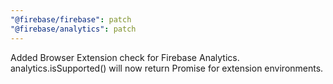 ```yaml
---
"@firebase/firebase": patch
"@firebase/analytics": patch 
---
```


Added Browser Extension check for Firebase Analytics. analytics.isSupported() will now return Promise<false> for extension environments. 
